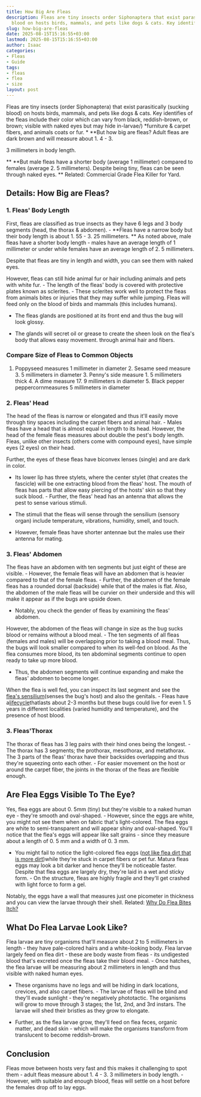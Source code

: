 ```yaml
---
title: How Big Are Fleas
description: Fleas are tiny insects order Siphonaptera that exist parasitically sucking
  blood on hosts birds, mammals, and pets like dogs & cats. Key identifies of the...
slug: how-big-are-fleas
date: 2025-08-15T15:16:55+03:00
lastmod: 2025-08-15T15:16:55+03:00
author: Isaac
categories:
- Fleas
- Guide
tags:
- fleas
- flea
- size
layout: post
---
```

Fleas are tiny insects (order Siphonaptera) that exist parasitically (sucking blood) on hosts birds, mammals, and pets like dogs & cats. Key identifies of the fleas include their color which can vary from black, reddish-brown, or brown; visible with naked eyes but may hide in-larvae/) *furniture & carpet fibers, and animals coats or fur. * **But how big are fleas? Adult fleas are dark brown and will measure about 1. 4 - 3.

3 millimeters in body length.

** **But male fleas have a shorter body (average 1 millimeter) compared to females (average 2. 5 millimeters). Despite being tiny, fleas can be seen through naked eyes. ** Related: Commercial Grade Flea Killer for Yard.

##  Details: How Big are Fleas?

###  1. Fleas' Body Length

First, fleas are classified as true insects as they have 6 legs and 3 body segments (head, the thorax & abdomen). - **Fleas have a narrow body but their body length is about 1. 55 - 3. 25 millimeters. ** As noted above, male fleas have a shorter body length - males have an average length of 1 millimeter or under while females have an average length of 2. 5 millimeters.

Despite that fleas are tiny in length and width, you can see them with naked eyes.

However, fleas can still hide animal fur or hair including animals and pets with white fur. - The length of the fleas' body is covered with protective plates known as sclerites. - These sclerites work well to protect the fleas from animals bites or injuries that they may suffer while jumping. Fleas will feed only on the blood of birds and mammals (this includes humans).

- The fleas glands are positioned at its front end and thus the bug will look glossy.

- The glands will secret oil or grease to create the sheen look on the flea's body that allows easy movement. through animal hair and fibers.

###  Compare Size of Fleas to Common Objects

1. Poppyseed measures 1 millimeter in diameter 2. Sesame seed measure 3. 5 millimeters in diameter 3. Penny's side measure 1. 5 millimeters thick 4. A dime measure 17. 9 millimeters in diameter 5. Black pepper peppercornmeasures 5 millimeters in diameter

###  2. Fleas' Head

The head of the fleas is narrow or elongated and thus it'll easily move through tiny spaces including the carpet fibers and animal hair. - Males fleas have a head that is almost equal in length to its head. However, the head of the female fleas measures about double the pest's body length. Fleas, unlike other insects (others come with compound eyes), have simple eyes (2 eyes) on their head.

Further, the eyes of these fleas have biconvex lenses (single) and are dark in color.

- Its lower lip has three stylets, where the center stylet (that creates the fascicle) will be one extracting blood from the fleas' host. The mouth of fleas has parts that allow easy piercing of the hosts' skin so that they suck blood. - Further, the fleas' head has an antenna that allows the pest to sense various stimuli.

- The stimuli that the fleas will sense through the sensilium (sensory organ) include temperature, vibrations, humidity, smell, and touch.

- However, female fleas have shorter antennae but the males use their antenna for mating.

###  3. Fleas' Abdomen

The fleas have an abdomen with ten segments but just eight of these are visible. - However, the female fleas will have an abdomen that is heavier compared to that of the female fleas. - Further, the abdomen of the female fleas has a rounded dorsal (backside) while that of the males is flat. Also, the abdomen of the male fleas will be curvier on their underside and this will make it appear as if the bugs are upside down.

- Notably, you check the gender of fleas by examining the fleas' abdomen.

However, the abdomen of the fleas will change in size as the bug sucks blood or remains without a blood meal. - The ten segments of all fleas (females and males) will be overlapping prior to taking a blood meal. Thus, the bugs will look smaller compared to when its well-fed on blood. As the flea consumes more blood, its ten abdominal segments continue to open ready to take up more blood.

- Thus, the abdomen segments will continue expanding and make the fleas' abdomen to become longer.

When the flea is well fed, you can inspect its last segment and see the [flea's sensilium](https://livestockvetento.tamu.edu/insectspests/fleas/)(senses the bug's host) and also the genitals. - Fleas have a[lifecycle](https://pestpolicy.com/flea-life-cycle/)thatlasts about 2-3 months but these bugs could live for even 1. 5 years in different localities (varied humidity and temperature), and the presence of host blood.

###  3. Fleas'Thorax

The thorax of fleas has 3 leg pairs with their hind ones being the longest. - The thorax has 3 segments; the prothorax, mesothorax, and metathorax. The 3 parts of the fleas' thorax have their backsides overlapping and thus they're squeezing onto each other. - For easier movement on the host or around the carpet fiber, the joints in the thorax of the fleas are flexible enough.

##  Are Flea Eggs Visible To The Eye?

Yes, flea eggs are about 0. 5mm (tiny) but they're visible to a naked human eye - they're smooth and oval-shaped. - However, since the eggs are white, you might not see them when on fabric that's light-colored. The flea eggs are white to semi-transparent and will appear shiny and oval-shaped. You'll notice that the flea's eggs will appear like salt grains - since they measure about a length of 0. 5 mm and a width of 0. 3 mm.

- You might fail to notice the light-colored flea eggs ([not like flea dirt that is more dirt](https://pestpolicy.com/what-is-flea-dirt/))while they're stuck in carpet fibers or pet fur. Matura fleas eggs may look a bit darker and hence they'll be noticeable faster. Despite that flea eggs are largely dry, they're laid in a wet and sticky form. - On the structure, fleas are highly fragile and they'll get crashed with light force to form a gel.

Notably, the eggs have a wall that measures just one picometer in thickness and you can view the larvae through their shell. Related: [Why Do Flea Bites Itch? ](https://pestpolicy.com/why-do-flea-bites-itch/)

##  What Do Flea Larvae Look Like?

Flea larvae are tiny organisms that'll measure about 2 to 5 millimeters in length - they have pale-colored hairs and a white-looking body. Flea larvae largely feed on flea dirt - these are body waste from fleas - its undigested blood that's excreted once the fleas take their blood meal. - Once hatches, the flea larvae will be measuring about 2 millimeters in length and thus visible with naked human eyes.

- These organisms have no legs and will be hiding in dark locations, crevices, and also carpet fibers. - The larvae of fleas will be blind and they'll evade sunlight - they're negatively phototactic. The organisms will grow to move through 3 stages; the 1st, 2nd, and 3rd instars. The larvae will shed their bristles as they grow to elongate.

- Further, as the flea larvae grow, they'll feed on flea feces, organic matter, and dead skin - which will make the organisms transform from translucent to become reddish-brown.

##  Conclusion

Fleas move between hosts very fast and this makes it challenging to spot them - adult fleas measure about 1. 4 - 3. 3 millimeters in body length. - However, with suitable and enough blood, fleas will settle on a host before the females drop off to lay eggs.
